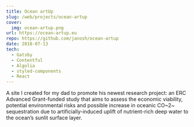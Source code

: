 ```yaml
---
title: Ocean artUp
slug: /web/projects/ocean-artup
cover:
  img: ocean-artup.png
url: https://ocean-artup.eu
repo: https://github.com/janosh/ocean-artup
date: 2018-07-13
tech:
  - Gatsby
  - Contentful
  - Algolia
  - styled-components
  - React
---
```


A site I created for my dad to promote his newest research project: an ERC Advanced Grant-funded study that aims to assess the economic viability, potential environmental risks and possible increase in oceanic CO~2~ sequestration due to artificially-induced uplift of nutrient-rich deep water to the ocean’s sunlit surface layer.
